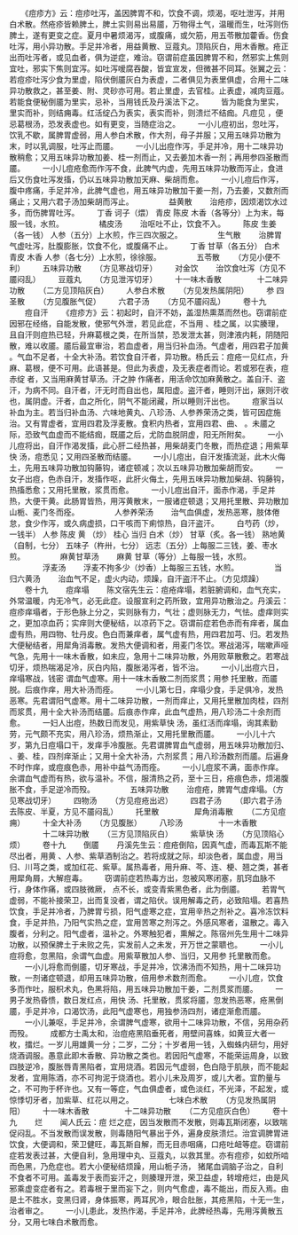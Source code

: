 <!-- { "loadSidebar": true } -->
　　《痘疹方》云：痘疹吐泻，盖因脾胃不和，饮食不调，烦渴，呕吐泄泻，并用白术散。然疮疹皆赖脾土，脾土实则易出易靥，万物得土气，温暖而生，吐泻则伤脾土，遂有更变之症。夏月中暑烦渴泻，或腹痛，或欠筋，用五苓散加藿香。伤食吐泻，用小异功散。手足并冷者，用益黄散、豆蔻丸。顶陷灰白，用木香散。疮正出而吐泻者，或见血者，俱为逆症，难治。窃谓前症虽因脾胃不和，然邪实上焦则宜吐，邪实下焦则宜泻。如吐泻嗳腐吞酸，皆宜宣发，但微甚不同耳。张翼之云：若痘疹吐泻少食为里虚，陷伏倒靥灰白为表虚，二者俱见为表里俱虚，合用十二味异功散救之，甚至姜、附、灵砂亦可用。若止里虚，去官桂。止表虚，减肉豆蔻。若能食便秘倒靥为里实，忌补，当用钱氏及丹溪法下之。
　　皆为能食为里实，里实而补，则结痈毒。红活绽凸为表实，表实而补，则溃烂不结痂。凡痘见 ，便忌葛根汤，恐发表虚也。如有更变，当随症治之。
　　一小儿痘初出，忽吐泻，饮乳不歇，属脾胃虚弱，用人参白术散，作大剂，母子并服；又用五味异功散为末，时以乳调服，吐泻止而靥。
　　一小儿出痘作泻，手足并冷，用十二味异功散稍愈；又用五味异功散加姜、桂一剂而止，又去姜加木香一剂；再用参四圣散而靥。
　　一小儿痘疮愈而作泻不食，此脾气内虚，先用五味异功散而泻止，食进后又伤食吐泻发搐，仍以五味异功散加天麻、柴胡而愈。
　　一小儿痘后作泻，腹中疼痛，手足并冷，此脾气虚也，用五味异功散加干姜一剂，乃去姜，又数剂而痛止；又用六君子汤加柴胡而泻止。
　　
　　益黄散
　　治疮疹，因烦渴饮水过多，而伤脾胃吐泻。
　　丁香 诃子（煨） 青皮 陈皮 木香（各等分）上为末，每服一钱，水煎。
　　
　　橘皮汤
　　治呕吐不止，饮食不入。
　　陈皮 生姜（各一钱） 人参（五分）上水煎，作三四次服之。
　　
　　生气散
　　治脾胃气虚吐泻，肚腹膨胀，饮食不化，或腹痛不止。
　　丁香 甘草（各五分） 白术 青皮 木香 人参（各七分）上水煎，徐徐服。
　　
　　五苓散
　　（方见小便不利）
　　五味异功散
　　（方见寒战切牙）
　　对金饮
　　治饮食吐泻（方见不靥闷乱）
　　豆蔻丸
　　（方见泄泻切牙）
　　十一味木香散
　　
　　十二味异功散
　　（二方见顶陷灰白）
　　人参白术散
　　（方见发热属阴阳）
　　参 四圣散
　　（方见腹胀气促）
　　六君子汤
　　（方见不靥闷乱）
　　卷十九
　　痘自汗
　　《痘疹方》云：初起时，自汗不妨，盖湿热熏蒸而然也。窃谓前症因邪在经络，自能发散，使邪气外泄，若见此症，不当用 、桂之属，以实腠理，且自汗则痘热已轻，升麻葛根之类，在所当禁，恐发泄太甚，则津液内耗，阴随阳散，难以收靥。靥后最宜审治，若血虚者，用当归补血汤。气虚者，用四君子加黄 。气血不足者，十全大补汤。若饮食自汗者，异功散。杨氏云：痘疮一见红点，升麻、葛根，便不可用。此语甚是。但此为表虚，及无表症者而论。若或邪在表，痘赤绽 者，又当用麻黄甘草汤。汗之肿 作痛者，用活命饮加麻黄散之。盖自汗、盗汗，为病不同。自汗者，汗无时而自出也，属阳虚。盗汗者，睡则汗出，寐则汗收也，属阴虚。汗者，血之所化，阴气不能闭藏，所以睡则汗出也。
　　痘家当以补血为主。若当归补血汤、六味地黄丸、八珍汤、人参养荣汤之类，皆可因症施治。又有胃虚者，宜用四君及浮麦散。食积内热者，宜用四君、曲、 。未靥之际，恐致气血虚而不能结痂，既靥之后，尤防血脱阴虚，阳无所附矣。
　　一小儿痘将出，自汗作渴发搐，此心肝二经热甚，用柴胡麦门冬散，而热症退；用紫草快 汤，痘悉见；又用四圣散而结靥。
　　一小儿痘出，自汗发搐流涎，此木火侮土，先用五味异功散加钩藤钩，诸症顿减；次以五味异功散加柴胡而安。
　　一女子出痘，色赤自汗，发搐作呕，此肝火侮土，先用五味异功散加柴胡、钩藤钩，热搐悉愈；又用托里散，浆贯而愈。
　　一小儿痘出自汗，面赤作渴，手足并热，大便干黄。此肠胃皆热，用泻黄散末，一服诸症顿退；又用托里散、异功散加山栀、麦门冬而痊。
　　
　　人参养荣汤
　　治气血俱虚，发热恶寒，肢体倦怠，食少作泻，或久病虚损，口干咳而下痢惊热，自汗盗汗。
　　白芍药（炒，一钱半） 人参 陈皮 黄 （炒） 桂心 当归 白术（炒） 甘草（炙。各一钱） 熟地黄（自制，七分） 五味子（杵卅，七分） 远志（五分）上每服二三钱，姜、枣水煎。
　　
　　麻黄甘草汤
　　麻黄 甘草（等分）上每服一钱，水煎。
　　
　　浮麦汤
　　浮麦不拘多少（炒香）上每服三五钱，水煎。
　　
　　当归六黄汤
　　治血气不足，虚火内动，烦躁，自汗盗汗不止。（方见烦躁）
　　卷十九
　　痘痒塌
　　陈文宿先生云：痘疮痒塌，若脏腑调和，血气充实，外常温暖，内无冷气，必无此症。设服宣利之药所致，宜用异功散治之。丹溪云：痘疹痒塌者，于形色脉上分之，实则脉有力，气壮；虚则脉无力，气怯。虚痒则实之，更加凉血药；实痒则大便秘结，以凉药下之。窃谓前症若色赤而有痒者，属血虚有热，用四物、牡丹皮。色白而兼痒者，属气虚有热，用四君加芎、归。若发热大便秘结者，用犀角消毒散。发热大便调和者，用麦门冬饮。寒战渴泻，喘嗽声哑气急，先用十一味木香散，如未应，急用十二味异功散，外用败草散敷之。若寒战切牙，烦热喘渴足冷，灰白内陷，腹胀渴泻者，皆不治。
　　一小儿出痘六日，痒塌寒战，钱密 谓血气虚寒。用十一味木香散二剂而浆贯；用参 托里散，而靥脱。后痕作痒，用大补汤而痊。
　　一小儿第七日，痒塌少食，手足俱冷，发热恶寒。先君谓阳气虚寒。用十二味异功散，一剂而痒止，又用托里散加肉桂，四剂而浆贯，用十全大补汤而结靥。后痕赤作痒，此血气虚热，用八珍汤二十余剂而愈。
　　一妇人出痘，热数日而发见，用紫草快 汤，虽红活而痒塌，询其素勤劳，元气颇不充实，用八珍汤，烦热渐止，又用托里散而靥。
　　一小儿十六岁，第九日痘塌口干，发痒手冷腹胀。先君谓脾胃血气虚弱，用五味异功散加归、 、姜、桂，四剂痒渐止；又用十全大补汤，六剂浆贯；用八珍汤数剂而靥。后遍身不时作痒，或痘痕色赤，用补中益气汤而痊。
　　一小儿痘浆不满，面赤作痒。余谓血气虚而有热，欲与温补。不信，服清热之药，至十三日，疮痕色赤，烦渴腹胀不食，手足逆冷而殁。
　　
　　五味异功散
　　治痘疮，脾胃气虚痒塌。（方见寒战切牙）
　　四物汤
　　（方见痘疮出迟）
　　四君子汤
　　（即六君子汤去陈皮、半夏，方见不靥闷乱）
　　托里散
　　
　　犀角消毒散
　　（二方见痘痈）
　　十全大补汤
　　（方见腹胀）
　　八珍汤
　　
　　十一木香散
　　
　　十二味异功散
　　（三方见顶陷灰白）
　　紫草快 汤
　　（方见顶陷心烦）
　　卷十九
　　倒靥
　　丹溪先生云：痘疮倒陷，因真气虚，而毒瓦斯不能尽出者，用黄 、人参、紫草酒制治之。若将成就之际，却淡色者，属血虚，用当归、川芎之类，或加红花、紫草。属热毒者，用升麻、芩、连、梗、翘之类，甚者用犀角屑，大解痘毒。
　　窃谓前症若热毒方出，忽被风寒闭塞，肌窍血脉不行，身体作痛，或四肢微厥， 点不长，或变青紫黑色者，此为倒靥。
　　若胃气虚弱，不能补接荣卫，出而复没者，谓之陷伏。误用解毒之药，必致陷塌。若喜热饮食，手足并冷者，乃脾胃亏损，阳气虚寒之症，宜用辛热之剂补之。喜冷冻饮料食，手足并热，乃阳气实热之症，宜用苦寒之剂泻之。外感风寒者，温散之。毒入腹者，分利之。阳气虚者，温补之。外寒触犯者，熏解之。陈宿州先生用十二味异功散，以预保脾土于未败之先，实发前人之未发，开万世之蒙聩也。
　　一小儿痘将愈，忽黑陷，余谓气血虚。用紫草散加人参、当归，又用参 托里散而愈。
　　一小儿将愈而倒靥，切牙寒战，手足并冷，饮沸汤而不知热，用十二味异功散，一剂诸症顿退，却用五味异功散，倍用参术数剂而愈。
　　一小儿痘，饮食多而作吐，服枳术丸，色黑将陷，用五味异功散加干姜，二剂贯浆而靥。
　　一男子发热昏愦，数日发红点，用快 汤、托里散，贯浆将靥，忽发热恶寒，疮黑倒靥，手足并冷，口渴饮汤，此阳气虚寒也，用独参汤四剂，诸症渐愈而靥。
　　一小儿兼呕，手足并冷，余谓脾气虚寒，欲用十二味异功散，不信，另用杂药而殁。
　　成都方士禹太和，治痘疮黑陷垂死者，用壁间喜蛛，如黄豆大者一枚，擂烂。一岁儿用雄黄一分；二岁，二分；十岁者用一钱，入蜘蛛内研匀，用好烧酒调服。愚意此即木香散、异功散之类也。若因阳气虚寒，不能荣运周身，以致四肢逆冷，腹胀唇青黑陷者，宜用烧酒。若因元气虚弱，色白隐于肌肤，而不能起发者，宜用陈酒，亦不可拘泥于烧酒也。若小儿未及周岁，或儿大者。宜酌量与之，不可拘于杯许也。又有一等症，气血俱虚者，或色淡红，不光泽，不起发，或惊悸切牙者，加紫草、红花以用之。
　　
　　七味白术散
　　（方见发热属阴阳）
　　十一味木香散
　　
　　十二味异功散
　　（二方见痘灰白色）
　　卷十九
　　烂
　　闻人氏云：痘 烂之症，因当发散而不发散，则毒瓦斯闭塞，以致喘促闷乱。不当发散而误发散，则毒随阳气暴出于外，遍身皮肤溃烂。治宜调脾胃进饮食，大便调和，荣卫健旺，毒瓦斯自解，而无目赤咽痛，口疮吐衄等症。窃谓前症若发表过甚，大便自利，急用理中丸、豆蔻丸，以救其里。亦有痘疹，如蚊所啮而色黑，乃危症也。若大小便秘结烦躁，用山栀子汤， 猪尾血调脑子治之，自利不食者不可用。盖毒发于表而妄汗之，则腠理开泄，荣卫益虚，转增疮烂，由是风邪乘虚变症者有之。若毒根于里而妄下之，则内气愈虚，毒不能出，而反入焉。由是土不胜水，变黑归肾，身体振寒，两耳尻冷，眼合肚胀，其疮黑陷，十无一生，治者审之。
　　一小儿患此，发热作渴，手足并冷，此脾经热毒，先用泻黄散五分，又用七味白术散而愈。
